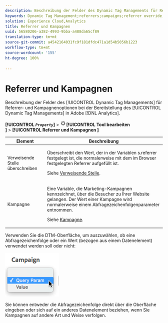 ```yaml
---
description: Beschreibung der Felder des Dynamic Tag Managements für Referrer- und Kampagnenoptionen bei der Bereitstellung des Dynamic Tag Managements in Adobe Analytics.
keywords: Dynamic Tag Management;referrers;campaigns;referrer override;campaign variable;query param
solution: Experience Cloud,Analytics
title: Referrer und Kampagnen
uuid: 56580206-a382-4993-9bba-a488da65cf89
translation-type: tm+mt
source-git-commit: a4542164031fc9f181dfdc471a1d54b5056b1223
workflow-type: tm+mt
source-wordcount: '155'
ht-degree: 100%

---
```



# Referrer und Kampagnen

Beschreibung der Felder des [!UICONTROL Dynamic Tag Managements] für Referrer- und Kampagnenoptionen bei der Bereitstellung des [!UICONTROL Dynamic Tag Managements] in Adobe [!DNL Analytics].

**[!UICONTROL *`Property`*]** > ![Zahnradsymbol](assets/settings_gear.png)**[!UICONTROL  Tool bearbeiten ]** > **[!UICONTROL  Referrer und Kampagnen ]**

<table id="table_09AE3BFF0F12442F9C19CD96451F93E4">
 <thead>
  <tr>
   <th colname="col1" class="entry"> Element </th>
   <th colname="col2" class="entry"> Beschreibung </th>
  </tr>
 </thead>
 <tbody>
  <tr>
   <td colname="col1"> Verweisende Stelle überschreiben </td>
   <td colname="col2"> <p>Überschreibt den Wert, der in der Variablen  <span class="varname">s.referrer</span> festgelegt ist, die normalerweise mit dem im Browser festgelegten Referrer aufgefüllt ist. </p> <p>Siehe <a href="../../../vars/page-vars/referrer.md">Verweisende Stelle</a>. </p> </td>
  </tr>
  <tr>
   <td colname="col1"> Kampagne </td>
   <td colname="col2"> <p>Eine Variable, die Marketing-Kampagnen kennzeichnet, über die Besucher zu Ihrer Website gelangen. Der Wert einer Kampagne wird normalerweise einem Abfragezeichenfolgenparameter entnommen. </p> <p>Siehe <a href="../../../vars/page-vars/campaign.md">Kampagne</a>. </p> </td>
  </tr>
 </tbody>
</table>

Verwenden Sie die DTM-Oberfläche, um auszuwählen, ob eine Abfragezeichenfolge oder ein Wert (bezogen aus einem Datenelement) verwendet werden soll oder nicht:

![Abfrageparameter](assets/dtm-queryparam.png)

Sie können entweder die Abfragezeichenfolge direkt über die Oberfläche eingeben oder sich auf ein anderes Datenelement beziehen, wenn Sie Kampagnen auf andere Art und Weise verfolgen.
